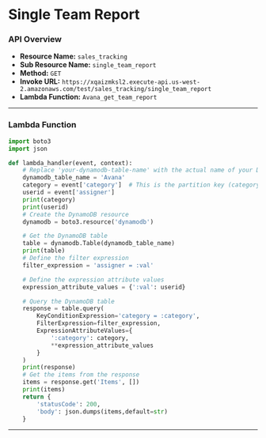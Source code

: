 # Single Team Report

### API Overview
- **Resource Name:** `sales_tracking`
- **Sub Resource Name:** `single_team_report`
- **Method:** `GET`
- **Invoke URL:** `https://xqaizmksl2.execute-api.us-west-2.amazonaws.com/test/sales_tracking/single_team_report`
- **Lambda Function:** `Avana_get_team_report`

---


### Lambda Function
```python
import boto3
import json

def lambda_handler(event, context):
    # Replace 'your-dynamodb-table-name' with the actual name of your DynamoDB table
    dynamodb_table_name = 'Avana'
    category = event['category']  # This is the partition key (category) value
    userid = event['assigner']      
    print(category)
    print(userid)
    # Create the DynamoDB resource
    dynamodb = boto3.resource('dynamodb')

    # Get the DynamoDB table
    table = dynamodb.Table(dynamodb_table_name)
    print(table)
    # Define the filter expression
    filter_expression = 'assigner = :val'

    # Define the expression attribute values
    expression_attribute_values = {':val': userid}

    # Query the DynamoDB table
    response = table.query(
        KeyConditionExpression='category = :category',
        FilterExpression=filter_expression,
        ExpressionAttributeValues={
            ':category': category,
            **expression_attribute_values
        }
    )
    print(response)
    # Get the items from the response
    items = response.get('Items', [])
    print(items)
    return {
        'statusCode': 200,
        'body': json.dumps(items,default=str)
    }


```

---

